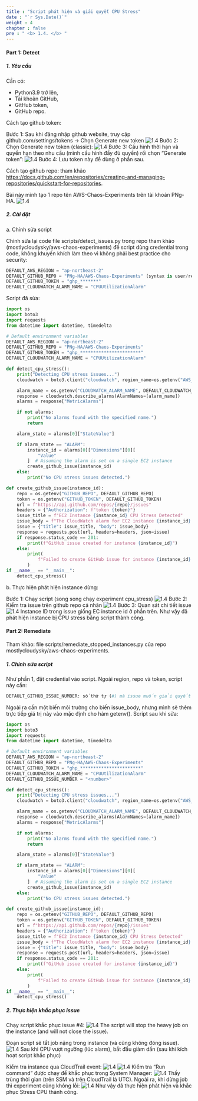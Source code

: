 ```yaml
---
title : "Script phát hiện và giải quyết CPU Stress"
date : "`r Sys.Date()`"
weight : 4
chapter : false
pre : " <b> 1.4. </b> "
---
```


#### Part 1: Detect
##### 1. Yêu cầu

Cần có:
-	Python3.9 trở lên,
-	Tài khoản GitHub,
-	GitHub token, 
-	GitHub repo.

Cách tạo github token: 

Bước 1: Sau khi đăng nhập github website, truy cập github.com/settings/tokens -> Chọn Generate new token 
![1.4](/images/1/1.4/Picture1.png)
Bước 2: Chọn Generate new token (classic):
![1.4](/images/1/1.4/Picture2.png)
Bước 3: Cấu hình thời hạn và quyền hạn theo nhu cầu (mình cấu hình đầy đủ quyền) rồi chọn “Generate token”:
![1.4](/images/1/1.4/Picture3.png)
Bước 4: Lưu token này để dùng ở phần sau.

Cách tạo github repo: tham khảo https://docs.github.com/en/repositories/creating-and-managing-repositories/quickstart-for-repositories.

Bài này mình tạo 1 repo tên AWS-Chaos-Experiments trên tài khoản PNg-HA.
![1.4](/images/1/1.4/Picture4.png)
##### 2. Cài đặt
a. Chỉnh sửa script

Chỉnh sửa lại code file scripts/detect_issues.py trong repo tham khảo (mostlycloudysky/aws-chaos-experiments) để script dùng credential trong code, không khuyến khích làm theo vì không phải best practice cho security:

```python
DEFAULT_AWS_REGION = "ap-northeast-2"
DEFAULT_GITHUB_REPO = "PNg-HA/AWS-Chaos-Experiments" (syntax is user/repo)
DEFAULT_GITHUB_TOKEN = "ghp_*******"
DEFAULT_CLOUDWATCH_ALARM_NAME = "CPUUtilizationAlarm"
```

Script đã sửa:

```python
import os
import boto3
import requests
from datetime import datetime, timedelta

# Default environment variables
DEFAULT_AWS_REGION = "ap-northeast-2"
DEFAULT_GITHUB_REPO = "PNg-HA/AWS-Chaos-Experiments"
DEFAULT_GITHUB_TOKEN = "ghp_***********************"
DEFAULT_CLOUDWATCH_ALARM_NAME = "CPUUtilizationAlarm"

def detect_cpu_stress():
    print("Detecting CPU stress issues...")
    cloudwatch = boto3.client("cloudwatch", region_name=os.getenv("AWS_REGION", DEFAULT_AWS_REGION))

    alarm_name = os.getenv("CLOUDWATCH_ALARM_NAME", DEFAULT_CLOUDWATCH_ALARM_NAME)
    response = cloudwatch.describe_alarms(AlarmNames=[alarm_name])
    alarms = response["MetricAlarms"]

    if not alarms:
        print("No alarms found with the specified name.")
        return

    alarm_state = alarms[0]["StateValue"]

    if alarm_state == "ALARM":
        instance_id = alarms[0]["Dimensions"][0][
            "Value"
        ]  # Assuming the alarm is set on a single EC2 instance
        create_github_issue(instance_id)
    else:
        print("No CPU stress issues detected.")

def create_github_issue(instance_id):
    repo = os.getenv("GITHUB_REPO", DEFAULT_GITHUB_REPO)
    token = os.getenv("GITHUB_TOKEN", DEFAULT_GITHUB_TOKEN)
    url = f"https://api.github.com/repos/{repo}/issues"
    headers = {"Authorization": f"token {token}"}
    issue_title = f"EC2 Instance {instance_id} CPU Stress Detected"
    issue_body = f"The CloudWatch alarm for EC2 instance {instance_id} is in the ALARM state, indicating high CPU utilization. Remediation action is required."
    issue = {"title": issue_title, "body": issue_body}
    response = requests.post(url, headers=headers, json=issue)
    if response.status_code == 201:
        print(f"GitHub issue created for instance {instance_id}")
    else:
        print(
            f"Failed to create GitHub issue for instance {instance_id}: {response.text}"
        )
if __name__ == "__main__":
    detect_cpu_stress()
```
b. Thực hiện phát hiện instance dừng:

Bước 1: Chạy script (song song chạy experiment cpu_stress)
![1.4](/images/1/1.4/Picture5.png)
Bước 2: Kiểm tra issue trên github repo cá nhân
![1.4](/images/1/1.4/Picture6.png)
Bước 3: Quan sát chi tiết issue
![1.4](/images/1/1.4/Picture7.png)
Instance ID trong issue giống EC instance id ở phần trên. Như vậy đã phát hiện instance bị CPU stress bằng script thành công.


#### Part 2: Remediate

Tham khảo: file scripts/remediate_stopped_instances.py của repo mostlycloudysky/aws-chaos-experiments.

##### 1. Chỉnh sửa script

Như phần 1, đặt credential vào script. Ngoài region, repo và token, script này cần:

```python
DEFAULT_GITHUB_ISSUE_NUMBER: số thứ tự (#) mà issue muốn giải quyết
```
Ngoài ra cần một biến môi trường cho biến issue_body, nhưng mình sẽ thêm trực tiếp giá trị này vào mặc định cho hàm getenv().
Script sau khi sửa:


```python
import os
import boto3
import requests
from datetime import datetime, timedelta

# Default environment variables
DEFAULT_AWS_REGION = "ap-northeast-2"
DEFAULT_GITHUB_REPO = "PNg-HA/AWS-Chaos-Experiments"
DEFAULT_GITHUB_TOKEN = "ghp_***********************"
DEFAULT_CLOUDWATCH_ALARM_NAME = "CPUUtilizationAlarm"
DEFAULT_GITHUB_ISSUE_NUMBER = "<number>"

def detect_cpu_stress():
    print("Detecting CPU stress issues...")
    cloudwatch = boto3.client("cloudwatch", region_name=os.getenv("AWS_REGION", DEFAULT_AWS_REGION))

    alarm_name = os.getenv("CLOUDWATCH_ALARM_NAME", DEFAULT_CLOUDWATCH_ALARM_NAME)
    response = cloudwatch.describe_alarms(AlarmNames=[alarm_name])
    alarms = response["MetricAlarms"]

    if not alarms:
        print("No alarms found with the specified name.")
        return

    alarm_state = alarms[0]["StateValue"]

    if alarm_state == "ALARM":
        instance_id = alarms[0]["Dimensions"][0][
            "Value"
        ]  # Assuming the alarm is set on a single EC2 instance
        create_github_issue(instance_id)
    else:
        print("No CPU stress issues detected.")

def create_github_issue(instance_id):
    repo = os.getenv("GITHUB_REPO", DEFAULT_GITHUB_REPO)
    token = os.getenv("GITHUB_TOKEN", DEFAULT_GITHUB_TOKEN)
    url = f"https://api.github.com/repos/{repo}/issues"
    headers = {"Authorization": f"token {token}"}
    issue_title = f"EC2 Instance {instance_id} CPU Stress Detected"
    issue_body = f"The CloudWatch alarm for EC2 instance {instance_id} is in the ALARM state, indicating high CPU utilization. Remediation action is required."
    issue = {"title": issue_title, "body": issue_body}
    response = requests.post(url, headers=headers, json=issue)
    if response.status_code == 201:
        print(f"GitHub issue created for instance {instance_id}")
    else:
        print(
            f"Failed to create GitHub issue for instance {instance_id}: {response.text}"
        )
if __name__ == "__main__":
    detect_cpu_stress()
```

##### 2. Thực hiện khắc phục issue

Chạy script khắc phục issue #4:
![1.4](/images/1/1.4/Picture8.png)
The script will stop the heavy job on the instance (and will not close the issue).

Đoạn script sẽ tắt job nặng trong instance (và cũng không đóng issue). 
![1.4](/images/1/1.4/Picture9.png)
Sau khi CPU vượt ngưỡng (lúc alarm), bắt đầu giảm dần (sau khi kích hoạt script khắc phục)

Kiểm tra instance qua CloudTrail event:
![1.4](/images/1/1.4/Picture10.png)
![1.4](/images/1/1.4/Picture11.png)
Kiểm tra “Run command” được chạy để khắc phục trong System Manager:
![1.4](/images/1/1.4/Picture12.png)
Thấy trùng thời gian (trên SSM và trên CloudTrail là UTC). Ngoài ra, khi dừng job thì experiment cũng không lỗi:
![1.4](/images/1/1.4/Picture13.png)
Như vậy đã thực hiện phát hiện và khắc phục Stress CPU thành công.
